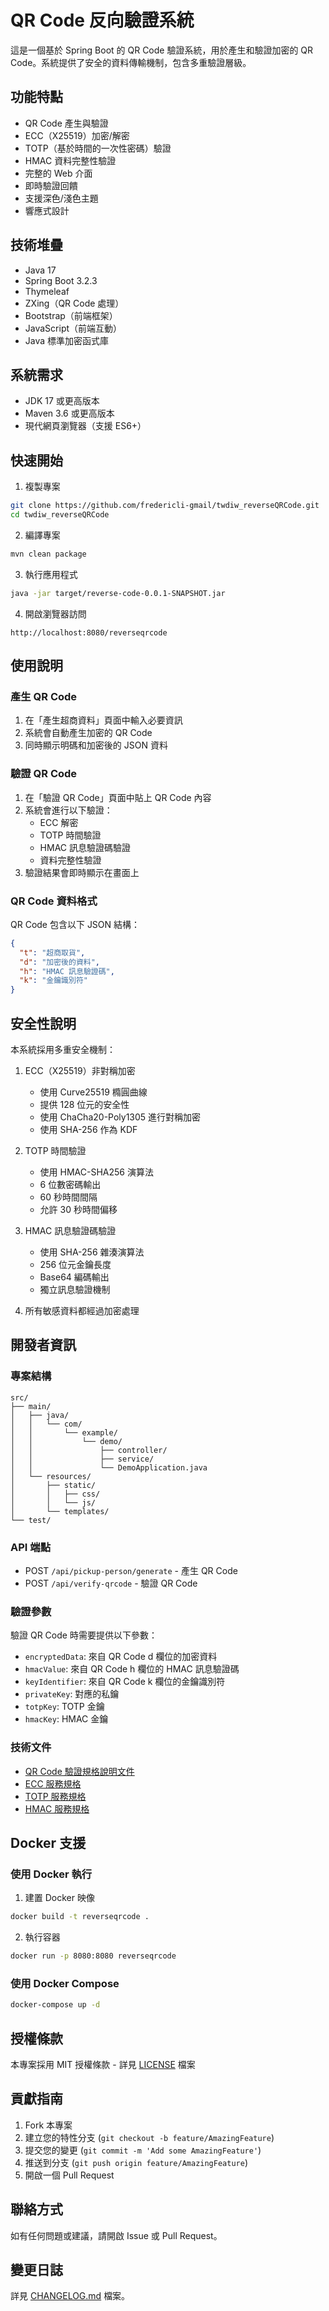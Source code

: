 # QR Code 反向驗證系統

這是一個基於 Spring Boot 的 QR Code 驗證系統，用於產生和驗證加密的 QR Code。系統提供了安全的資料傳輸機制，包含多重驗證層級。

## 功能特點

- QR Code 產生與驗證
- ECC（X25519）加密/解密
- TOTP（基於時間的一次性密碼）驗證
- HMAC 資料完整性驗證
- 完整的 Web 介面
- 即時驗證回饋
- 支援深色/淺色主題
- 響應式設計

## 技術堆疊

- Java 17
- Spring Boot 3.2.3
- Thymeleaf
- ZXing（QR Code 處理）
- Bootstrap（前端框架）
- JavaScript（前端互動）
- Java 標準加密函式庫

## 系統需求

- JDK 17 或更高版本
- Maven 3.6 或更高版本
- 現代網頁瀏覽器（支援 ES6+）

## 快速開始

1. 複製專案
```bash
git clone https://github.com/fredericli-gmail/twdiw_reverseQRCode.git
cd twdiw_reverseQRCode
```

2. 編譯專案
```bash
mvn clean package
```

3. 執行應用程式
```bash
java -jar target/reverse-code-0.0.1-SNAPSHOT.jar
```

4. 開啟瀏覽器訪問
```
http://localhost:8080/reverseqrcode
```

## 使用說明

### 產生 QR Code

1. 在「產生超商資料」頁面中輸入必要資訊
2. 系統會自動產生加密的 QR Code
3. 同時顯示明碼和加密後的 JSON 資料

### 驗證 QR Code

1. 在「驗證 QR Code」頁面中貼上 QR Code 內容
2. 系統會進行以下驗證：
   - ECC 解密
   - TOTP 時間驗證
   - HMAC 訊息驗證碼驗證
   - 資料完整性驗證
3. 驗證結果會即時顯示在畫面上

### QR Code 資料格式

QR Code 包含以下 JSON 結構：
```json
{
  "t": "超商取貨",
  "d": "加密後的資料",
  "h": "HMAC 訊息驗證碼",
  "k": "金鑰識別符"
}
```

## 安全性說明

本系統採用多重安全機制：

1. ECC（X25519）非對稱加密
   - 使用 Curve25519 橢圓曲線
   - 提供 128 位元的安全性
   - 使用 ChaCha20-Poly1305 進行對稱加密
   - 使用 SHA-256 作為 KDF

2. TOTP 時間驗證
   - 使用 HMAC-SHA256 演算法
   - 6 位數密碼輸出
   - 60 秒時間間隔
   - 允許 30 秒時間偏移

3. HMAC 訊息驗證碼驗證
   - 使用 SHA-256 雜湊演算法
   - 256 位元金鑰長度
   - Base64 編碼輸出
   - 獨立訊息驗證機制

4. 所有敏感資料都經過加密處理

## 開發者資訊

### 專案結構

```
src/
├── main/
│   ├── java/
│   │   └── com/
│   │       └── example/
│   │           └── demo/
│   │               ├── controller/
│   │               ├── service/
│   │               └── DemoApplication.java
│   └── resources/
│       ├── static/
│       │   ├── css/
│       │   └── js/
│       └── templates/
└── test/
```

### API 端點

- POST `/api/pickup-person/generate` - 產生 QR Code
- POST `/api/verify-qrcode` - 驗證 QR Code

### 驗證參數

驗證 QR Code 時需要提供以下參數：
- `encryptedData`: 來自 QR Code d 欄位的加密資料
- `hmacValue`: 來自 QR Code h 欄位的 HMAC 訊息驗證碼
- `keyIdentifier`: 來自 QR Code k 欄位的金鑰識別符
- `privateKey`: 對應的私鑰
- `totpKey`: TOTP 金鑰
- `hmacKey`: HMAC 金鑰

### 技術文件

- [QR Code 驗證規格說明文件](docs/QR%20Code%20驗證規格說明文件.md)
- [ECC 服務規格](docs/ECC_Service_Specification.md)
- [TOTP 服務規格](docs/TOTP_Service_Specification.md)
- [HMAC 服務規格](docs/HMAC_Service_Specification.md)

## Docker 支援

### 使用 Docker 執行

1. 建置 Docker 映像
```bash
docker build -t reverseqrcode .
```

2. 執行容器
```bash
docker run -p 8080:8080 reverseqrcode
```

### 使用 Docker Compose

```bash
docker-compose up -d
```

## 授權條款

本專案採用 MIT 授權條款 - 詳見 [LICENSE](LICENSE) 檔案

## 貢獻指南

1. Fork 本專案
2. 建立您的特性分支 (`git checkout -b feature/AmazingFeature`)
3. 提交您的變更 (`git commit -m 'Add some AmazingFeature'`)
4. 推送到分支 (`git push origin feature/AmazingFeature`)
5. 開啟一個 Pull Request

## 聯絡方式

如有任何問題或建議，請開啟 Issue 或 Pull Request。

## 變更日誌

詳見 [CHANGELOG.md](CHANGELOG.md) 檔案。 